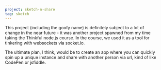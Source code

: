 ```yaml
---
project: sketch-n-share
tag: sketch
---
```

This project (including the goofy name) is definitely subject to a lot of change in the near future - it was another project spawned from my time taking the Thinkful node.js course. In the course, we used it as a tool for tinkering with websockets via socket.io.

The ultimate plan, I think, would be to create an app where you can quickly spin up a unique instance and share with another person via url, kind of like CodePen or jsfiddle.
